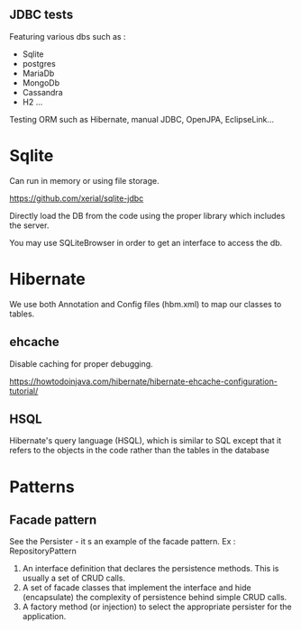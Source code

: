 JDBC tests
----------

Featuring various dbs such as :

- Sqlite
- postgres
- MariaDb
- MongoDb
- Cassandra
- H2
...
  
Testing ORM such as Hibernate, manual JDBC, OpenJPA, EclipseLink...
  

# Sqlite

Can run in memory or using file storage.

https://github.com/xerial/sqlite-jdbc

Directly load the DB from the code using the proper library which includes the server.

You may use SQLiteBrowser in order to get an interface to access the db.

# Hibernate

We use both Annotation and Config files (hbm.xml) to map our classes to tables.

## ehcache

Disable caching for proper debugging.

https://howtodoinjava.com/hibernate/hibernate-ehcache-configuration-tutorial/

## HSQL

Hibernate's query language (HSQL), which is similar to SQL except that it refers to the objects in the code rather than the tables in the database


# Patterns

## Facade pattern

See the Persister - it s an example of the facade pattern.
Ex : RepositoryPattern

1. An interface definition that declares the persistence methods. This is usually a set of CRUD calls.
2. A set of facade classes that implement the interface and hide (encapsulate) the complexity of persistence behind simple CRUD calls. 
3. A factory method (or injection) to select the appropriate persister for the application.
